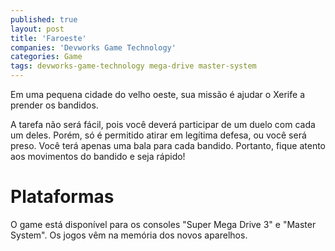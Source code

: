 ```yaml
---
published: true
layout: post
title: 'Faroeste'
companies: 'Devworks Game Technology'
categories: Game
tags: devworks-game-technology mega-drive master-system
---
```

Em uma pequena cidade do velho oeste, sua missão é ajudar o Xerife a prender os bandidos.

A tarefa não será fácil, pois você deverá participar de um duelo com cada um deles. Porém, só é permitido atirar em legítima defesa, ou você será preso. Você terá apenas uma bala para cada bandido. Portanto, fique atento aos movimentos do bandido e seja rápido!

# Plataformas
O game está disponível para os consoles "Super Mega Drive 3" e "Master System". Os jogos vêm na memória dos novos aparelhos.